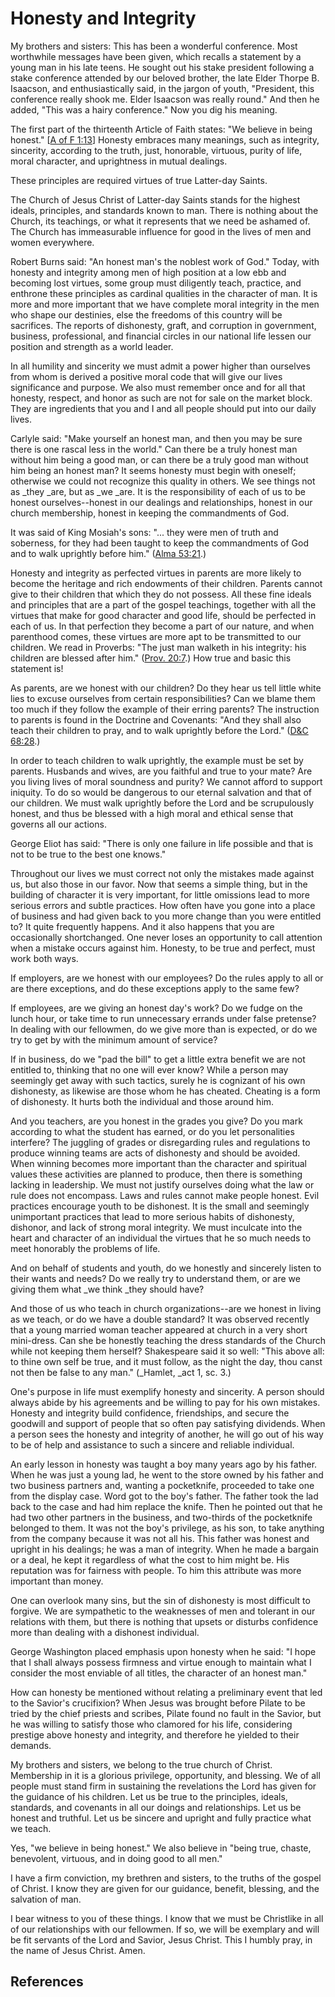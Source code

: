 # Honesty and Integrity

My brothers and sisters: This has been a wonderful conference. Most worthwhile
messages have been given, which recalls a statement by a young man in his late
teens. He sought out his stake president following a stake conference attended
by our beloved brother, the late Elder Thorpe B. Isaacson, and
enthusiastically said, in the jargon of youth, "President, this conference
really shook me. Elder Isaacson was really round." And then he added, "This
was a hairy conference." Now you dig his meaning.

The first part of the thirteenth Article of Faith states: "We believe in being
honest." [[A of F 1:13](/scriptures/pgp/a-of-f/1.13?lang=eng#12)] Honesty
embraces many meanings, such as integrity, sincerity, according to the truth,
just, honorable, virtuous, purity of life, moral character, and uprightness in
mutual dealings.

These principles are required virtues of true Latter-day Saints.

The Church of Jesus Christ of Latter-day Saints stands for the highest ideals,
principles, and standards known to man. There is nothing about the Church, its
teachings, or what it represents that we need be ashamed of. The Church has
immeasurable influence for good in the lives of men and women everywhere.

Robert Burns said: "An honest man's the noblest work of God." Today, with
honesty and integrity among men of high position at a low ebb and becoming
lost virtues, some group must diligently teach, practice, and enthrone these
principles as cardinal qualities in the character of man. It is more and more
important that we have complete moral integrity in the men who shape our
destinies, else the freedoms of this country will be sacrifices. The reports
of dishonesty, graft, and corruption in government, business, professional,
and financial circles in our national life lessen our position and strength as
a world leader.

In all humility and sincerity we must admit a power higher than ourselves from
whom is derived a positive moral code that will give our lives significance
and purpose. We also must remember once and for all that honesty, respect, and
honor as such are not for sale on the market block. They are ingredients that
you and I and all people should put into our daily lives.

Carlyle said: "Make yourself an honest man, and then you may be sure there is
one rascal less in the world." Can there be a truly honest man without him
being a good man, or can there be a truly good man without him being an honest
man? It seems honesty must begin with oneself; otherwise we could not
recognize this quality in others. We see things not as _they _are, but as _we
_are. It is the responsibility of each of us to be honest ourselves--honest in
our dealings and relationships, honest in our church membership, honest in
keeping the commandments of God.

It was said of King Mosiah's sons: "... they were men of truth and soberness,
for they had been taught to keep the commandments of God and to walk uprightly
before him." ([Alma 53:21](/scriptures/bofm/alma/53.21?lang=eng#20).)

Honesty and integrity as perfected virtues in parents are more likely to
become the heritage and rich endowments of their children. Parents cannot give
to their children that which they do not possess. All these fine ideals and
principles that are a part of the gospel teachings, together with all the
virtues that make for good character and good life, should be perfected in
each of us. In that perfection they become a part of our nature, and when
parenthood comes, these virtues are more apt to be transmitted to our
children. We read in Proverbs: "The just man walketh in his integrity: his
children are blessed after him." ([Prov.
20:7](/scriptures/ot/prov/20.7?lang=eng#6).) How true and basic this statement
is!

As parents, are we honest with our children? Do they hear us tell little white
lies to excuse ourselves from certain responsibilities? Can we blame them too
much if they follow the example of their erring parents? The instruction to
parents is found in the Doctrine and Covenants: "And they shall also teach
their children to pray, and to walk uprightly before the Lord." ([D&amp;C
68:28](/scriptures/dc-testament/dc/68.28?lang=eng#27).)

In order to teach children to walk uprightly, the example must be set by
parents. Husbands and wives, are you faithful and true to your mate? Are you
living lives of moral soundness and purity? We cannot afford to support
iniquity. To do so would be dangerous to our eternal salvation and that of our
children. We must walk uprightly before the Lord and be scrupulously honest,
and thus be blessed with a high moral and ethical sense that governs all our
actions.

George Eliot has said: "There is only one failure in life possible and that is
not to be true to the best one knows."

Throughout our lives we must correct not only the mistakes made against us,
but also those in our favor. Now that seems a simple thing, but in the
building of character it is very important, for little omissions lead to more
serious errors and subtle practices. How often have you gone into a place of
business and had given back to you more change than you were entitled to? It
quite frequently happens. And it also happens that you are occasionally
shortchanged. One never loses an opportunity to call attention when a mistake
occurs against him. Honesty, to be true and perfect, must work both ways.

If employers, are we honest with our employees? Do the rules apply to all or
are there exceptions, and do these exceptions apply to the same few?

If employees, are we giving an honest day's work? Do we fudge on the lunch
hour, or take time to run unnecessary errands under false pretense? In dealing
with our fellowmen, do we give more than is expected, or do we try to get by
with the minimum amount of service?

If in business, do we "pad the bill" to get a little extra benefit we are not
entitled to, thinking that no one will ever know? While a person may seemingly
get away with such tactics, surely he is cognizant of his own dishonesty, as
likewise are those whom he has cheated. Cheating is a form of dishonesty. It
hurts both the individual and those around him.

And you teachers, are you honest in the grades you give? Do you mark according
to what the student has earned, or do you let personalities interfere? The
juggling of grades or disregarding rules and regulations to produce winning
teams are acts of dishonesty and should be avoided. When winning becomes more
important than the character and spiritual values these activities are planned
to produce, then there is something lacking in leadership. We must not justify
ourselves doing what the law or rule does not encompass. Laws and rules cannot
make people honest. Evil practices encourage youth to be dishonest. It is the
small and seemingly unimportant practices that lead to more serious habits of
dishonesty, dishonor, and lack of strong moral integrity. We must inculcate
into the heart and character of an individual the virtues that he so much
needs to meet honorably the problems of life.

And on behalf of students and youth, do we honestly and sincerely listen to
their wants and needs? Do we really try to understand them, or are we giving
them what _we think _they should have?

And those of us who teach in church organizations--are we honest in living as
we teach, or do we have a double standard? It was observed recently that a
young married woman teacher appeared at church in a very short mini-dress. Can
she be honestly teaching the dress standards of the Church while not keeping
them herself? Shakespeare said it so well: "This above all: to thine own self
be true, and it must follow, as the night the day, thou canst not then be
false to any man." (_Hamlet, _act 1, sc. 3.)

One's purpose in life must exemplify honesty and sincerity. A person should
always abide by his agreements and be willing to pay for his own mistakes.
Honesty and integrity build confidence, friendships, and secure the goodwill
and support of people that so often pay satisfying dividends. When a person
sees the honesty and integrity of another, he will go out of his way to be of
help and assistance to such a sincere and reliable individual.

An early lesson in honesty was taught a boy many years ago by his father. When
he was just a young lad, he went to the store owned by his father and two
business partners and, wanting a pocketknife, proceeded to take one from the
display case. Word got to the boy's father. The father took the lad back to
the case and had him replace the knife. Then he pointed out that he had two
other partners in the business, and two-thirds of the pocketknife belonged to
them. It was not the boy's privilege, as his son, to take anything from the
company because it was not all his. This father was honest and upright in his
dealings; he was a man of integrity. When he made a bargain or a deal, he kept
it regardless of what the cost to him might be. His reputation was for
fairness with people. To him this attribute was more important than money.

One can overlook many sins, but the sin of dishonesty is most difficult to
forgive. We are sympathetic to the weaknesses of men and tolerant in our
relations with them, but there is nothing that upsets or disturbs confidence
more than dealing with a dishonest individual.

George Washington placed emphasis upon honesty when he said: "I hope that I
shall always possess firmness and virtue enough to maintain what I consider
the most enviable of all titles, the character of an honest man."

How can honesty be mentioned without relating a preliminary event that led to
the Savior's crucifixion? When Jesus was brought before Pilate to be tried by
the chief priests and scribes, Pilate found no fault in the Savior, but he was
willing to satisfy those who clamored for his life, considering prestige above
honesty and integrity, and therefore he yielded to their demands.

My brothers and sisters, we belong to the true church of Christ. Membership in
it is a glorious privilege, opportunity, and blessing. We of all people must
stand firm in sustaining the revelations the Lord has given for the guidance
of his children. Let us be true to the principles, ideals, standards, and
covenants in all our doings and relationships. Let us be honest and truthful.
Let us be sincere and upright and fully practice what we teach.

Yes, "we believe in being honest." We also believe in "being true, chaste,
benevolent, virtuous, and in doing good to all men."

I have a firm conviction, my brethren and sisters, to the truths of the gospel
of Christ. I know they are given for our guidance, benefit, blessing, and the
salvation of man.

I bear witness to you of these things. I know that we must be Christlike in
all of our relationships with our fellowmen. If so, we will be exemplary and
will be fit servants of the Lord and Savior, Jesus Christ. This I humbly pray,
in the name of Jesus Christ. Amen.

## References

